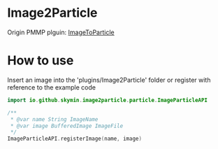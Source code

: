 # Image2Particle
Origin PMMP plguin: [ImageToParticle](https://github.com/sky-min/ImageToParticle)

# How to use

Insert an image into the 'plugins/Image2Particle' folder or register with reference to the example code

```kotlin
import io.github.skymin.image2particle.particle.ImageParticleAPI

/**
 * @var name String ImageName
 * @var image BufferedImage ImageFile
 */
ImageParticleAPI.registerImage(name, image)
```